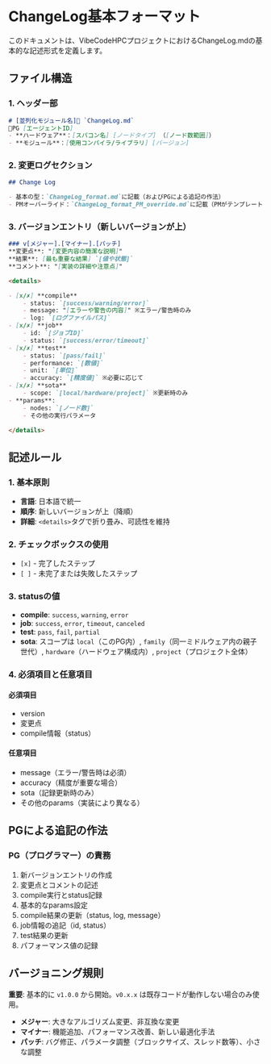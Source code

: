# ChangeLog基本フォーマット

このドキュメントは、VibeCodeHPCプロジェクトにおけるChangeLog.mdの基本的な記述形式を定義します。

## ファイル構造

### 1. ヘッダー部
```markdown
# [並列化モジュール名]📁 `ChangeLog.md`
🤖PG [エージェントID]  
- **ハードウェア**：[スパコン名] [ノードタイプ] （[ノード数範囲]）  
- **モジュール**：[使用コンパイラ/ライブラリ] [バージョン]  
```

### 2. 変更ログセクション
```markdown
## Change Log

- 基本の型：`ChangeLog_format.md`に記載（およびPGによる追記の作法）
- PMオーバーライド：`ChangeLog_format_PM_override.md`に記載（PMがテンプレートから生成）
```

### 3. バージョンエントリ（新しいバージョンが上）

```markdown
### v[メジャー].[マイナー].[パッチ]
**変更点**: "[変更内容の簡潔な説明]"  
**結果**: [最も重要な結果] `[値や状態]`  
**コメント**: "[実装の詳細や注意点]"  

<details>

- [x/✗] **compile**
    - status: `[success/warning/error]`
    - message: "[エラーや警告の内容]" ※エラー/警告時のみ
    - log: `[ログファイルパス]`
- [x/✗] **job**
    - id: `[ジョブID]`
    - status: `[success/error/timeout]`
- [x/✗] **test**
    - status: `[pass/fail]`
    - performance: `[数値]`
    - unit: `[単位]`
    - accuracy: `[精度値]` ※必要に応じて
- [x/✗] **sota**
    - scope: `[local/hardware/project]` ※更新時のみ
- **params**:
    - nodes: `[ノード数]`
    - その他の実行パラメータ

</details>
```

## 記述ルール

### 1. 基本原則
- **言語**: 日本語で統一
- **順序**: 新しいバージョンが上（降順）
- **詳細**: `<details>`タグで折り畳み、可読性を維持

### 2. チェックボックスの使用
- `[x]` - 完了したステップ
- `[ ]` - 未完了または失敗したステップ

### 3. statusの値
- **compile**: `success`, `warning`, `error`
- **job**: `success`, `error`, `timeout`, `canceled`
- **test**: `pass`, `fail`, `partial`
- **sota**: スコープは `local`（このPG内）, `family`（同一ミドルウェア内の親子世代）, `hardware`（ハードウェア構成内）, `project`（プロジェクト全体）

### 4. 必須項目と任意項目
#### 必須項目
- version
- 変更点
- compile情報（status）

#### 任意項目
- message（エラー/警告時は必須）
- accuracy（精度が重要な場合）
- sota（記録更新時のみ）
- その他のparams（実装により異なる）

## PGによる追記の作法

### PG（プログラマー）の責務
1. 新バージョンエントリの作成
2. 変更点とコメントの記述
3. compile実行とstatus記録
4. 基本的なparams設定
5. compile結果の更新（status, log, message）
6. job情報の追記（id, status）
7. test結果の更新
8. パフォーマンス値の記録

## バージョニング規則
**重要**: 基本的に `v1.0.0` から開始。`v0.x.x` は既存コードが動作しない場合のみ使用。

- **メジャー**: 大きなアルゴリズム変更、非互換な変更
- **マイナー**: 機能追加、パフォーマンス改善、新しい最適化手法
- **パッチ**: バグ修正、パラメータ調整（ブロックサイズ、スレッド数等）、小さな調整